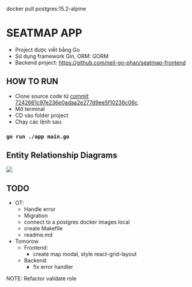 docker pull postgres:15.2-alpine
# SEATMAP APP

- Project được viết bằng Go
- Sử dụng framework Gin, ORM: GORM
- Backend project: https://github.com/neil-go-phan/seatmap-frontend

## HOW TO RUN
- Clone source code từ [commit 7242661c97e236e0adaa2e277d9ee5f10236c06c](https://github.com/neil-go-phan/seatmap-backend/tree/7242661c97e236e0adaa2e277d9ee5f10236c06c). 
- Mở terminal
- CD vào folder project
- Chạy các lệnh sau:
### `go run ./app main.go`
<!-- ### `npm install`
### `npm start` -->
## Entity Relationship Diagrams
[![](https://mermaid.ink/img/pako:eNqNUcsKAjEM_JWSs_5Ab4IeBE96XZCwzWqhjyVJEdH9d7uuoLIezCXtzDTMpDdosyOwQLz2eGKMTTK1ihDLkJdLc78bzoHEWHNG-WDNbbqMddjst6ud8e4NibJPp6c0YaQZ0aPIJfP8hWDQGdiVEI4_54zm3qD6SKIYe9MyoZI7ov5iS---2GFqU9K_go3SD0cDLCASR_SubvM5oQE9U-XB1qOjDksNBk0apVg0H66pBatcaAGTn9cXgO0wCA0P7LiBKw?type=png)](https://mermaid.live/edit#pako:eNqNUcsKAjEM_JWSs_5Ab4IeBE96XZCwzWqhjyVJEdH9d7uuoLIezCXtzDTMpDdosyOwQLz2eGKMTTK1ihDLkJdLc78bzoHEWHNG-WDNbbqMddjst6ud8e4NibJPp6c0YaQZ0aPIJfP8hWDQGdiVEI4_54zm3qD6SKIYe9MyoZI7ov5iS---2GFqU9K_go3SD0cDLCASR_SubvM5oQE9U-XB1qOjDksNBk0apVg0H66pBatcaAGTn9cXgO0wCA0P7LiBKw)
## TODO
- OT: 
  - Handle error
  - Migration
  - connect to a postgres docker images local
  - create Makefile
  - readme.md
- Tomorow
  - Frontend: 
    - create map modal, style react-grid-layout
  - Backend:
    - fix error handler
        
NOTE: Refactor validate role 
